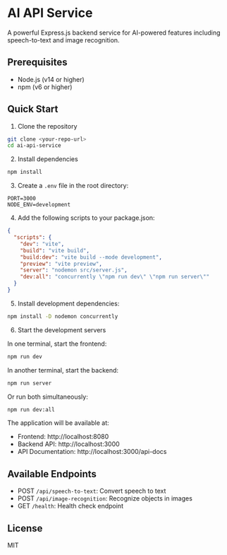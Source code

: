 # AI API Service

A powerful Express.js backend service for AI-powered features including speech-to-text and image recognition.

## Prerequisites

- Node.js (v14 or higher)
- npm (v6 or higher)

## Quick Start

1. Clone the repository
```bash
git clone <your-repo-url>
cd ai-api-service
```

2. Install dependencies
```bash
npm install
```

3. Create a `.env` file in the root directory:
```
PORT=3000
NODE_ENV=development
```

4. Add the following scripts to your package.json:
```json
{
  "scripts": {
    "dev": "vite",
    "build": "vite build",
    "build:dev": "vite build --mode development",
    "preview": "vite preview",
    "server": "nodemon src/server.js",
    "dev:all": "concurrently \"npm run dev\" \"npm run server\""
  }
}
```

5. Install development dependencies:
```bash
npm install -D nodemon concurrently
```

6. Start the development servers

In one terminal, start the frontend:
```bash
npm run dev
```

In another terminal, start the backend:
```bash
npm run server
```

Or run both simultaneously:
```bash
npm run dev:all
```

The application will be available at:
- Frontend: http://localhost:8080
- Backend API: http://localhost:3000
- API Documentation: http://localhost:3000/api-docs

## Available Endpoints

- POST `/api/speech-to-text`: Convert speech to text
- POST `/api/image-recognition`: Recognize objects in images
- GET `/health`: Health check endpoint

## License

MIT